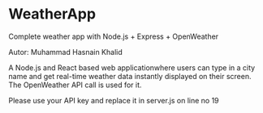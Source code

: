 # WeatherApp
Complete weather app with Node.js + Express + OpenWeather

Autor: Muhammad Hasnain Khalid

A Node.js and React based web applicationwhere users can type in a city name and get real-time weather data instantly displayed on their screen. The OpenWeather API call is used for it. 

Please use your API key and replace it in server.js on line no 19 

